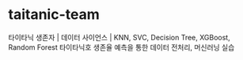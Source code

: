 # taitanic-team
타이타닉 생존자 | 데이터 사이언스 | KNN, SVC, Decision Tree, XGBoost, Random Forest
타이타닉호 생존율 예측을 통한 데이터 전처리, 머신러닝 실습
